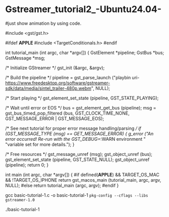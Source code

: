 # Gstreamer_tutorial2_-Ubuntu24.04-
#just show animation by using code.


#include <gst/gst.h>

#ifdef __APPLE__
#include <TargetConditionals.h>
#endif

int
tutorial_main (int argc, char *argv[])
{
  GstElement *pipeline;
  GstBus *bus;
  GstMessage *msg;

  /* Initialize GStreamer */
  gst_init (&argc, &argv);

  /* Build the pipeline */
  pipeline =
    gst_parse_launch
    ("playbin uri-https://www.freedesktop.org/software/gstreamer-sdk/data/media/sintel_trailer-480p.webm", NULL);

  /* Start playing */
  gst_element_set_state (pipeline, GST_STATE_PLAYING);

  /* Wait until error or EOS */
  bus = gst_element_get_bus (pipeline);
  msg = 
      gst_bus_timed_pop_filtered (bus, GST_CLOCK_TIME_NONE, GST_MESSAGE_ERROR | GST_MESSAGE_EOS);

  /* See next tutorial for proper error message handling/parsing */
  if (GST_MESSAGE_TYPE (msg) == GET_MESSAGE_ERROR) {
    g_error ("An error occurred! Re-run with the GST_DEBUG=*:WARN environment "
        "variable set for more details.");
  }

  /* Free resources */
  gst_message_unref (msg);
  gst_object_unref (bus);
  gst_element_set_state (pipeline, GST_STATE_NULL);
  gst_object_unref (pipeline);
  return 0;
  }

  int
  main (int argc, char *argv[])
  {
  #if defined(__APPLE__) && TARGET_OS_MAC && !TARGET_OS_IPHONE
    return gst_macos_main (tutorial_main, argc, argv, NULL);
  #else
    return tutorial_main (argc, argv);
  #endif
  }


  gcc basic-tutorial-1.c -o basic-tutorial-1 `pkg-config --cflags --libs gstreamer-1.0`

  ./basic-tutorial-1
